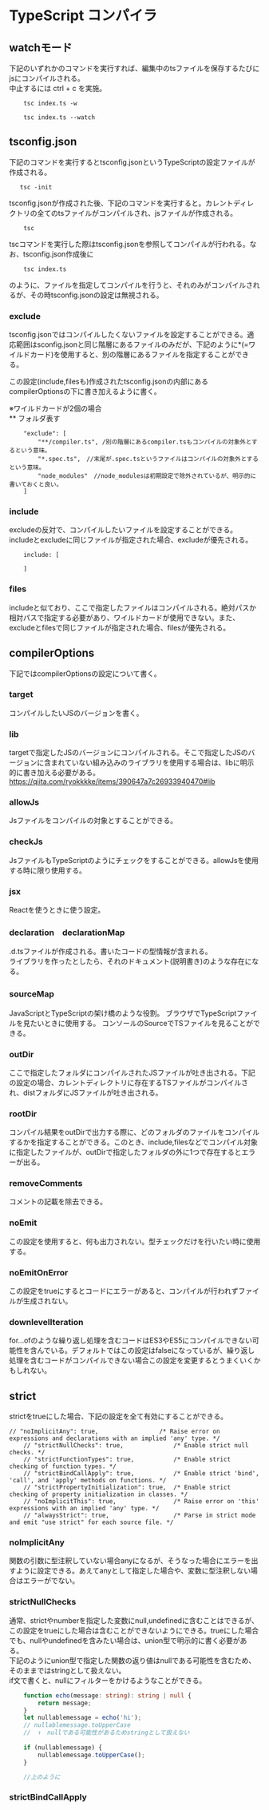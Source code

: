 # TypeScript コンパイラ

## watchモード

下記のいずれかのコマンドを実行すれば、編集中のtsファイルを保存するたびにjsにコンパイルされる。<br>
中止するには ctrl + c を実施。

```
    tsc index.ts -w
```
```
    tsc index.ts --watch
```

## tsconfig.json
下記のコマンドを実行するとtsconfig.jsonというTypeScriptの設定ファイルが作成される。

``` 
   tsc -init
```

tsconfig.jsonが作成された後、下記のコマンドを実行すると。カレントディレクトリの全てのtsファイルがコンパイルされ、jsファイルが作成される。
```
    tsc
```
tscコマンドを実行した際はtsconfig.jsonを参照してコンパイルが行われる。なお、tsconfig.json作成後に
```
    tsc index.ts
```
のように、ファイルを指定してコンパイルを行うと、それのみがコンパイルされるが、その時tsconfig.jsonの設定は無視される。

### exclude

tsconfig.jsonではコンパイルしたくないファイルを設定することができる。適応範囲はsconfig.jsonと同じ階層にあるファイルのみだが、下記のように*(=ワイルドカード)を使用すると、別の階層にあるファイルを指定することができる。<br>

この設定(include,filesも)作成されたtsconfig.jsonの内部にあるcompilerOptionsの下に書き加えるように書く。

※ワイルドカードが2個の場合<br>
** フォルダ表す

```
    "exclude": [
        "**/compiler.ts", /別の階層にあるcompiler.tsもコンパイルの対象外とするという意味。
        "*.spec.ts",　//末尾が.spec.tsというファイルはコンパイルの対象外とするという意味。
        "node_modules"　//node_modulesは初期設定で除外されているが、明示的に書いておくと良い。
    ]
```

### include

excludeの反対で、コンパイルしたいファイルを設定することができる。
includeとexcludeに同じファイルが指定された場合、excludeが優先される。

```
    include: [

    ]
```

### files
includeと似ており、ここで指定したファイルはコンパイルされる。絶対パスか相対パスで指定する必要があり、ワイルドカードが使用できない。また、excludeとfilesで同じファイルが指定された場合、filesが優先される。

## compilerOptions
下記ではcompilerOptionsの設定について書く。

### target
コンパイルしたいJSのバージョンを書く。

### lib
targetで指定したJSのバージョンにコンパイルされる。そこで指定したJSのバージョンに含まれていない組み込みのライブラリを使用する場合は、libに明示的に書き加える必要がある。
https://qiita.com/ryokkkke/items/390647a7c26933940470#lib

### allowJs
Jsファイルをコンパイルの対象とすることができる。

### checkJs
JsファイルもTypeScriptのようにチェックをすることができる。allowJsを使用する時に限り使用する。

### jsx
Reactを使うときに使う設定。

### declaration　declarationMap
.d.tsファイルが作成される。書いたコードの型情報が含まれる。<br>
ライブラリを作ったとしたら、それのドキュメント(説明書き)のような存在になる。

### sourceMap　
JavaScriptとTypeScriptの架け橋のような役割。
ブラウザでTypeScriptファイルを見たいときに使用する。
コンソールのSourceでTSファイルを見ることができる。

### outDir
ここで指定したフォルダにコンパイルされたJSファイルが吐き出される。下記の設定の場合、カレントディレクトリに存在するTSファイルがコンパイルされ、distフォルダにJSファイルが吐き出される。

### rootDir
コンパイル結果をoutDirで出力する際に、どのフォルダのファイルをコンパイルするかを指定することができる。このとき、include,filesなどでコンパイル対象に指定したファイルが、outDirで指定したフォルダの外に1つで存在するとエラーが出る。

### removeComments
コメントの記載を除去できる。

### noEmit
この設定を使用すると、何も出力されない。型チェックだけを行いたい時に使用する。

### noEmitOnError
この設定をtrueにするとコードにエラーがあると、コンパイルが行われずファイルが生成されない。

### downlevelIteration
for...ofのような繰り返し処理を含むコードはES3やES5にコンパイルできない可能性を含んでいる。デフォルトではこの設定はfalseになっているが、繰り返し処理を含むコードがコンパイルできない場合この設定を変更するとうまくいくかもしれない。

## strict

strictをtrueにした場合、下記の設定を全て有効にすることができる。
```
// "noImplicitAny": true,                 /* Raise error on expressions and declarations with an implied 'any' type. */
    // "strictNullChecks": true,              /* Enable strict null checks. */
    // "strictFunctionTypes": true,           /* Enable strict checking of function types. */
    // "strictBindCallApply": true,           /* Enable strict 'bind', 'call', and 'apply' methods on functions. */
    // "strictPropertyInitialization": true,  /* Enable strict checking of property initialization in classes. */
    // "noImplicitThis": true,                /* Raise error on 'this' expressions with an implied 'any' type. */
    // "alwaysStrict": true,                  /* Parse in strict mode and emit "use strict" for each source file. */
```

### noImplicitAny
関数の引数に型注釈していない場合anyになるが、そうなった場合にエラーを出すように設定できる。あえてanyとして指定した場合や、変数に型注釈しない場合はエラーがでない。

### strictNullChecks
通常、strictやnumberを指定した変数にnull,undefinedに含むことはできるが、この設定をtrueにした場合は含むことができないようにできる。trueにした場合でも、nullやundefinedを含みたい場合は、union型で明示的に書く必要がある。<br>
下記のようにunion型で指定した関数の返り値はnullである可能性を含むため、そのままではstringとして扱えない。<br>
if文で書くと、nullにフィルターをかけるようなことができる。
```TypeScript
    function echo(message: string): string | null {
        return message;
    }
    let nullablemessage = echo('hi');
    // nullablemessage.toUpperCase 
    //  ↑　nullである可能性があるためstringとして扱えない
    
    if (nullablemessage) {
        nullablemessage.toUpperCase();
    }

    //上のように
```

### strictBindCallApply 